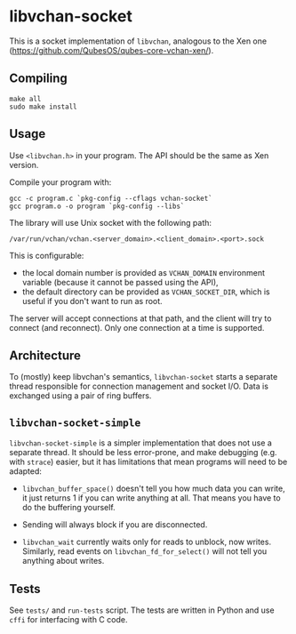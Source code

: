 # libvchan-socket

This is a socket implementation of `libvchan`, analogous to the Xen one
(https://github.com/QubesOS/qubes-core-vchan-xen/).

## Compiling

    make all
    sudo make install

## Usage

Use `<libvchan.h>` in your program. The API should be the same as Xen version.

Compile your program with:

    gcc -c program.c `pkg-config --cflags vchan-socket`
    gcc program.o -o program `pkg-config --libs`

The library will use Unix socket with the following path:

    /var/run/vchan/vchan.<server_domain>.<client_domain>.<port>.sock

This is configurable:

* the local domain number is provided as `VCHAN_DOMAIN` environment variable
  (because it cannot be passed using the API),
* the default directory can be provided as `VCHAN_SOCKET_DIR`, which is useful
  if you don't want to run as root.

The server will accept connections at that path, and the client will try to
connect (and reconnect). Only one connection at a time is supported.

## Architecture

To (mostly) keep libvchan's semantics, `libvchan-socket` starts a separate
thread responsible for connection management and socket I/O. Data is exchanged
using a pair of ring buffers.

## `libvchan-socket-simple`

`libvchan-socket-simple` is a simpler implementation that does not use a
separate thread. It should be less error-prone, and make debugging (e.g. with
`strace`) easier, but it has limitations that mean programs will need to be
adapted:

* `libvchan_buffer_space()` doesn't tell you how much data you can write, it just
  returns 1 if you can write anything at all. That means you have to do the
  buffering yourself.

* Sending will always block if you are disconnected.

* `libvchan_wait` currently waits only for reads to unblock, now
  writes. Similarly, read events on `libvchan_fd_for_select()` will not tell
  you anything about writes.

## Tests

See `tests/` and `run-tests` script. The tests are written in Python and use
`cffi` for interfacing with C code.
